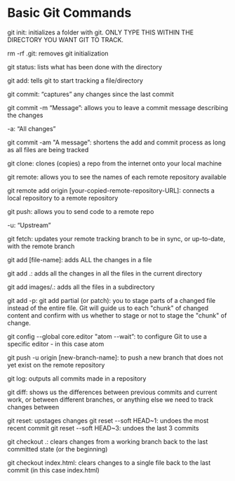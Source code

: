 # Basic Git Commands

git init: initializes a folder with git. ONLY TYPE THIS WITHIN THE DIRECTORY YOU WANT GIT TO TRACK.

rm -rf .git: removes git initialization

git status: lists what has been done with the directory

git add: tells git to start tracking a file/directory

git commit: “captures” any changes since the last commit

git commit -m “Message”: allows you to leave a commit message describing the changes

 -a: “All changes”

git commit -am "A message”: shortens the add and commit process as long as all files are being tracked

git clone: clones (copies) a repo from the internet onto your local machine

git remote: allows you to see the names of each remote repository available

git remote add origin [your-copied-remote-repository-URL]: connects a local repository to a remote repository

git push: allows you to send code to a remote repo

 -u: “Upstream”

git fetch: updates your remote tracking branch to be in sync, or up-to-date, with the remote branch

git add [file-name]: adds ALL the changes in a file

git add .: adds all the changes in all the files in the current directory

git add images/.: adds all the files in a subdirectory

git add -p: git add partial (or patch): you to stage parts of a changed file instead of the entire file. Git will guide us to each "chunk" of changed content and confirm with us whether to stage or not to stage the "chunk" of change.

git config --global core.editor "atom --wait”: to configure Git to use a specific editor - in this case atom

git push -u origin [new-branch-name]: to push a new branch that does not yet exist on the remote repository

git log: outputs all commits made in a repository

git diff: shows us the differences between previous commits and current work, or between different branches, or anything else we need to track changes between

git reset: upstages changes
 git reset --soft HEAD~1: undoes the most recent commit
 git reset --soft HEAD~3: undoes the last 3 commits

git checkout .: clears changes from a working branch back to the last committed state (or the beginning)

git checkout index.html: clears changes to a single file back to the last commit (in this case index.html)
